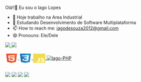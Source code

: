 ### 
Olá!!👋 Eu sou o Iago Lopes 

- 🔭 Hoje trabalho na Area Industrial
- 🌱 Estudando Desenvolvimento de Software Multiplataforma
- 📫 How to reach me: iagodesouza2012@gmail.com
- 😄 Pronouns: Ele/Dele

<div>
  <a href="https://beacons.ai/iagoslopes">
    <img height="100em" src="https://github-readme-stats.vercel.app/api?username=iagoslopes&show_icons=true&include_all_comits=true&count_private=true&theme=tokyonight"/>
    <img height="100em" src="https://github-readme-stats.vercel.app/api/top-langs/?username=iagoslopes&layout=compact&langs_count=16&theme=tokyonight"/>
</div>
  
<div style="display: inline_block"><br>
  <img align="center" alt="Iago-HTML" height="30" width="40" src="https://raw.githubusercontent.com/devicons/devicon/master/icons/html5/html5-original.svg">
  <img align="center" alt="Iago-CSS" height="30" width="40" src="https://raw.githubusercontent.com/devicons/devicon/master/icons/css3/css3-original.svg">
  <img align="center" alt="Iago-Js" height="30" width="40" src="https://raw.githubusercontent.com/devicons/devicon/master/icons/javascript/javascript-plain.svg">
  <img align="center" alt="Iago-PHP" height="30" width="40" src="https://cdn.jsdelivr.net/gh/devicons/devicon/icons/php/php-plain.svg">
</div>
  
  ##
  
<div> 
  <a href="https://instagram.com/iagoslopes" target="_blank"><img src="https://img.shields.io/badge/-Instagram-%23E4405F?style=for-the-badge&logo=instagram&logoColor=white" target="_blank"></a>
 <a href="https://discord.gg/1107356326994124801" target="_blank"><img src="https://img.shields.io/badge/Discord-7289DA?style=for-the-badge&logo=discord&logoColor=white" target="_blank"></a> 
  <a href = "mailto:iagodesouza2012@gmail.com"><img src="https://img.shields.io/badge/-Gmail-%23333?style=for-the-badge&logo=gmail&logoColor=white" target="_blank"></a>
  <a href="https://www.linkedin.com/in/iago-souza-lopes-aa0094240/" target="_blank"><img src="https://img.shields.io/badge/-LinkedIn-%230077B5?style=for-the-badge&logo=linkedin&logoColor=white" target="_blank"></a> 
  
</div>
